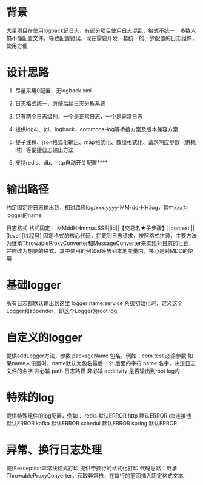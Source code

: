 # 背景
大量项目在使用logback记日志，有部分项目使用日志混乱，格式不统一，多数人搞不懂配置文件，导致配置错误，现在需要开发一套统一的、少配置的日志组件，使用方便

# 设计思路
1. 尽量采用0配置，无logback.xml

2. 日志格式统一，方便后续日志分析系统

3. 只有两个日志级别，一个是正常日志，一个是异常日志

4. 提供log4j、jcl、logback、commons-log等桥接方案及版本兼容方案

5. 提子线程、json格式化输出、map格式化、数组格式化、请求响应参数（供耗时）等便捷日志输出方法

6. 支持redis、db、http自动开关配置****

# 输出路径
约定固定将日志输出到，相对路径log/xxx.yyyy-MM-dd-HH.log，其中xxx为logger的name

日志格式
格式固定：
MMddHHmmss.SSS||id||【交易名★子步骤】||context ||[level][线程号]
固定格式的核心代码，拦截到日志请求，按照格式拼装，主要方法为继承ThrowableProxyConverter和MessageConverter来实现对日志的拦截，并修改为想要的格式，其中使用的例如id等放到本地变量内，核心是对MDC的使用

# 基础logger
所有日志都默认输出到这里 logger name:service 系统初始化时，定义这个Logger和appender，即这个Logger为root log

# 自定义的logger
提供addLogger方法，参数 packageName 包名，例如：com.test 必输参数 如果name未设置时，name默认为包名最后一个.后面的字符 name 名字，决定日志文件的名字 非必输 path 日志路径 非必输 additivity 是否输出到root log内

# 特殊的log
提供特殊组件的log配置，例如： redis 默认ERROR http 默认ERROR db连接池 默认ERROR kafka 默认ERROR schedul 默认ERROR spring 默认ERROR

# 异常、换行日志处理
提供exception异常栈格式打印 提供带换行的格式化打印 代码思路：继承ThrowableProxyConverter，获取异常栈，在每行的前面插入固定格式文本
